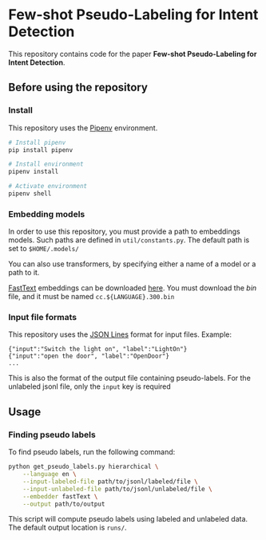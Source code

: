 # Few-shot Pseudo-Labeling for Intent Detection

This repository contains code for the paper **Few-shot Pseudo-Labeling for Intent Detection**.
## Before using the repository
### Install
This repository uses the [Pipenv](https://github.com/pypa/pipenv) environment.
```bash
# Install pipenv
pip install pipenv

# Install environment
pipenv install

# Activate environment
pipenv shell
```

### Embedding models
In order to use this repository, you must provide a path to embeddings models.
Such paths are defined in `util/constants.py`. The default path is set to `$HOME/.models/`

You can also use transformers, by specifying either a name of a model or a path to it.

[FastText](https://fasttext.cc/) embeddings can be downloaded [here](https://fasttext.cc/docs/en/crawl-vectors.html).
You must download the *bin* file, and it must be named `cc.${LANGUAGE}.300.bin`

### Input file formats
This repository uses the [JSON Lines](http://jsonlines.org/) format for input files. Example:
```text
{"input":"Switch the light on", "label":"LightOn"}
{"input":"open the door", "label":"OpenDoor"}
...
```
This is also the format of the output file containing pseudo-labels. For the unlabeled jsonl file, only the `input` key
is required 

## Usage
### Finding pseudo labels
To find pseudo labels, run the following command:
```bash
python get_pseudo_labels.py hierarchical \
    --language en \
    --input-labeled-file path/to/jsonl/labeled/file \
    --input-unlabeled-file path/to/jsonl/unlabeled/file \
    --embedder fastText \
    --output path/to/output
```
This script will compute pseudo labels using labeled and unlabeled data. The default output location is `runs/`.
